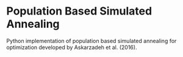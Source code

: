 # Population Based Simulated Annealing
Python implementation of population based simulated annealing for optimization developed by Askarzadeh et al. (2016).
